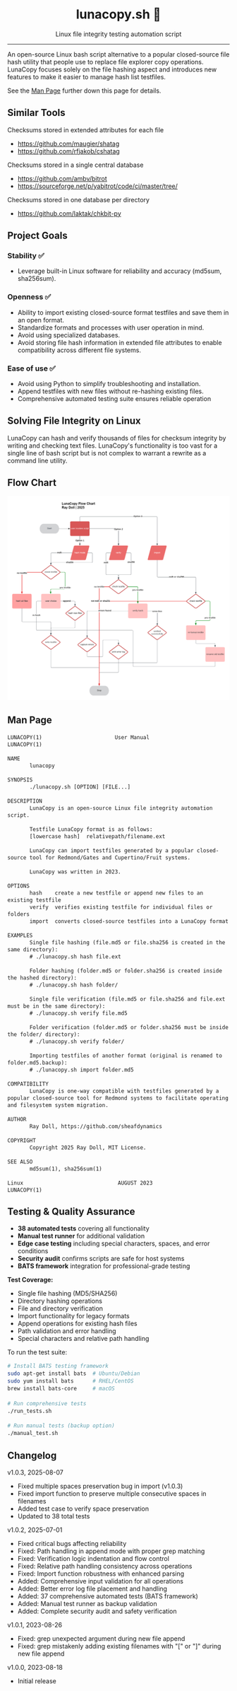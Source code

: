 <div align="center">
<h1>lunacopy.sh 🌙</h1>

<p>Linux file integrity testing automation script</p>
</div>

---

An open-source Linux bash script alternative to a popular closed-source file hash utility that people use to replace file explorer copy operations. LunaCopy focuses solely on the file hashing aspect and introduces new features to make it easier to manage hash list testfiles.

See the [Man Page](#man-page) further down this page for details.

Similar Tools
-------------

Checksums stored in extended attributes for each file
* https://github.com/maugier/shatag
* https://github.com/rfjakob/cshatag

Checksums stored in a single central database
* https://github.com/ambv/bitrot
* https://sourceforge.net/p/yabitrot/code/ci/master/tree/

Checksums stored in one database per directory
* https://github.com/laktak/chkbit-py

Project Goals
----------------
### Stability ✅
* Leverage built-in Linux software for reliability and accuracy (md5sum, sha256sum).
### Openness ✅
* Ability to import existing closed-source format testfiles and save them in an open format.
* Standardize formats and processes with user operation in mind.
* Avoid using specialized databases.
* Avoid storing file hash information in extended file attributes to enable compatibility across different file systems.
### Ease of use ✅
* Avoid using Python to simplify troubleshooting and installation. 
* Append testfiles with new files without re-hashing existing files.
* Comprehensive automated testing suite ensures reliable operation

Solving File Integrity on Linux
-------------
LunaCopy can hash and verify thousands of files for checksum integrity by writing and checking text files. LunaCopy's functionality is too vast for a single line of bash script but is not complex to warrant a rewrite as a command line utility.

Flow Chart
--------
![Flow Chart](https://raw.githubusercontent.com/sheafdynamics/lunacopy/main/flow-chart.png)

Man Page
--------

```
LUNACOPY(1)                       User Manual                       LUNACOPY(1)

NAME
       lunacopy

SYNOPSIS
       ./lunacopy.sh [OPTION] [FILE...]

DESCRIPTION
       LunaCopy is an open-source Linux file integrity automation script.

       Testfile LunaCopy format is as follows:
       [lowercase hash]  relativepath/filename.ext

       LunaCopy can import testfiles generated by a popular closed-source tool for Redmond/Gates and Cupertino/Fruit systems.

       LunaCopy was written in 2023.

OPTIONS
       hash    create a new testfile or append new files to an existing testfile
       verify  verifies existing testfile for individual files or folders
       import  converts closed-source testfiles into a LunaCopy format

EXAMPLES
       Single file hashing (file.md5 or file.sha256 is created in the same directory):
       # ./lunacopy.sh hash file.ext

       Folder hashing (folder.md5 or folder.sha256 is created inside the hashed directory):
       # ./lunacopy.sh hash folder/
       
       Single file verification (file.md5 or file.sha256 and file.ext must be in the same directory):
       # ./lunacopy.sh verify file.md5

       Folder verification (folder.md5 or folder.sha256 must be inside the folder/ directory):
       # ./lunacopy.sh verify folder/

       Importing testfiles of another format (original is renamed to folder.md5.backup):
       # ./lunacopy.sh import folder.md5

COMPATIBILITY
       LunaCopy is one-way compatible with testfiles generated by a popular closed-source tool for Redmond systems to facilitate operating and filesystem system migration.

AUTHOR
       Ray Doll, https://github.com/sheafdynamics

COPYRIGHT
       Copyright 2025 Ray Doll, MIT License.

SEE ALSO
       md5sum(1), sha256sum(1)

Linux                              AUGUST 2023                         LUNACOPY(1)
```
Testing & Quality Assurance
---------------------------

- **38 automated tests** covering all functionality
- **Manual test runner** for additional validation  
- **Edge case testing** including special characters, spaces, and error conditions
- **Security audit** confirms scripts are safe for host systems
- **BATS framework** integration for professional-grade testing

**Test Coverage:**
- Single file hashing (MD5/SHA256)
- Directory hashing operations
- File and directory verification  
- Import functionality for legacy formats
- Append operations for existing hash files
- Path validation and error handling
- Special characters and relative path handling

To run the test suite:
```bash
# Install BATS testing framework
sudo apt-get install bats  # Ubuntu/Debian
sudo yum install bats      # RHEL/CentOS  
brew install bats-core     # macOS

# Run comprehensive tests
./run_tests.sh

# Run manual tests (backup option)
./manual_test.sh
```

Changelog
---------

v1.0.3, 2025-08-07
* Fixed multiple spaces preservation bug in import (v1.0.3)
* Fixed import function to preserve multiple consecutive spaces in filenames
* Added test case to verify space preservation
* Updated to 38 total tests
  
v1.0.2, 2025-07-01
* Fixed critical bugs affecting reliability
* Fixed: Path handling in append mode with proper grep matching
* Fixed: Verification logic indentation and flow control
* Fixed: Relative path handling consistency across operations
* Fixed: Import function robustness with enhanced parsing
* Added: Comprehensive input validation for all operations
* Added: Better error log file placement and handling
* Added: 37 comprehensive automated tests (BATS framework)
* Added: Manual test runner as backup validation
* Added: Complete security audit and safety verification

v1.0.1, 2023-08-26
* Fixed: grep unexpected argument during new file append
* Fixed: grep mistakenly adding existing filenames with "[" or "]" during new file append
  
v1.0.0, 2023-08-18
* Initial release
